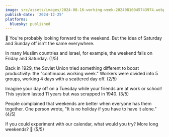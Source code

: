 ```yaml
---
image: src/assets/images/2024-08-16-working-week-20240816045743974.webp
publish-date: '2024-12-25'
platforms:
  bluesky: published
---
```


🧵 You're probably looking forward to the weekend. But the idea of Saturday and Sunday off isn't the same everywhere.

In many Muslim countries and Israel, for example, the weekend falls on Friday and Saturday. (1/5)

Back in 1929, the Soviet Union tried something different to boost productivity: the "continuous working week." Workers were divided into 5 groups, working 4 days with a scattered day off. (2/5)

Imagine your day off on a Tuesday while your friends are at work or school! This system lasted 11 years but was scrapped in 1940. (3/5)

People complained that weekends are better when everyone has them together. One person wrote, "It is no holiday if you have to have it alone." (4/5)

If you could experiment with our calendar, what would you try? More long weekends? 🤔 (5/5)
